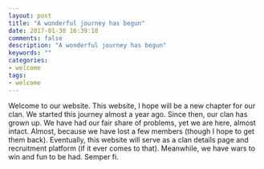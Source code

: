 ```yaml
---
layout: post
title: "A wonderful journey has begun"
date: 2017-01-30 16:39:18
comments: false
description: "A wonderful journey has begun"
keywords: ""
categories:
- welcome
tags:
- welcome
---
```


Welcome to our website. This website, I hope will be a new chapter for our clan. We started this journey almost a year ago. Since then, our clan has grown up. We have had our fair share of problems, yet we are here, almost intact. Almost, because we have lost a few members (though I hope to get them back). Eventually, this website will serve as a clan details page and recruitment platform (if it ever comes to that). Meanwhile, we have wars to win and fun to be had. Semper fi.